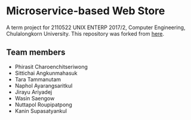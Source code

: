 # Microservice-based Web Store
A term project for 2110522 UNIX ENTERP 2017/2, Computer Engineering, Chulalongkorn University.
This repository was forked from [here](https://github.com/ibmjstart/Microservices).

## Team members
* Phirasit Charoenchitseriwong
* Sittichai Angkunmahasuk 
* Tara Tammanutam
* Naphol Ayarangsaritkul
* Jirayu Ariyadej
* Wasin Saengow
* Nuttapol Roupipatpong
* Kanin Supasatyankul